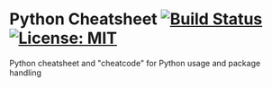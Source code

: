 # Python Cheatsheet [![Build Status](https://travis-ci.org/ggjersund/PythonCheatsheet.svg?branch=master)](https://travis-ci.org/ggjersund/PythonCheatsheet) [![License: MIT](https://img.shields.io/badge/License-MIT-yellow.svg)](https://opensource.org/licenses/MIT)
Python cheatsheet and "cheatcode" for Python usage and package handling
